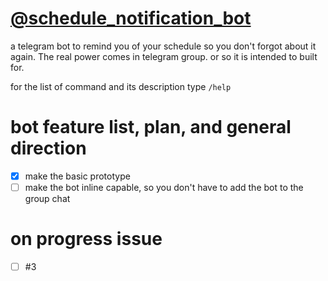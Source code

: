 # [@schedule_notification_bot](https://t.me/schedule_notification_bot)

a telegram bot to remind you of your schedule so you don't forgot about it again. The real power comes in telegram group. or so it is intended to built for.

for the list of command and its description type `/help`

# bot feature list, plan, and general direction
- [x] make the basic prototype
- [ ] make the bot inline capable, so you don't have to add the bot to the group chat

# on progress issue
- [ ] #3